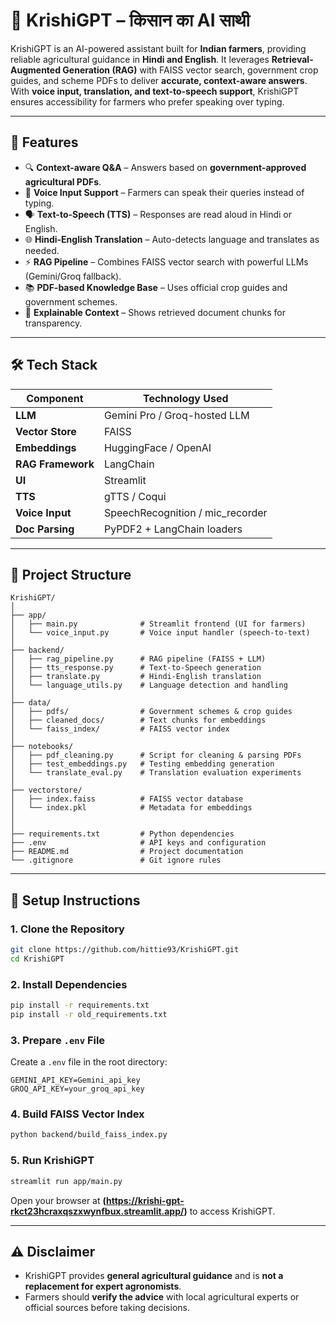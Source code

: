 
# 🌾 KrishiGPT – किसान का AI साथी  

KrishiGPT is an AI-powered assistant built for **Indian farmers**, providing reliable agricultural guidance in **Hindi and English**. It leverages **Retrieval-Augmented Generation (RAG)** with FAISS vector search, government crop guides, and scheme PDFs to deliver **accurate, context-aware answers**.  
With **voice input, translation, and text-to-speech support**, KrishiGPT ensures accessibility for farmers who prefer speaking over typing.

---

## 🚀 Features  
- 🔍 **Context-aware Q&A** – Answers based on **government-approved agricultural PDFs**.  
- 🎤 **Voice Input Support** – Farmers can speak their queries instead of typing.  
- 🗣️ **Text-to-Speech (TTS)** – Responses are read aloud in Hindi or English.  
- 🌐 **Hindi-English Translation** – Auto-detects language and translates as needed.  
- ⚡ **RAG Pipeline** – Combines FAISS vector search with powerful LLMs (Gemini/Groq fallback).  
- 📚 **PDF-based Knowledge Base** – Uses official crop guides and government schemes.  
- 📜 **Explainable Context** – Shows retrieved document chunks for transparency.  

---

## 🛠️ Tech Stack  

| **Component**        | **Technology Used**             |
|----------------------|---------------------------------|
| **LLM**              | Gemini Pro / Groq-hosted LLM    |
| **Vector Store**     | FAISS                           |
| **Embeddings**       | HuggingFace / OpenAI            |
| **RAG Framework**    | LangChain                       |
| **UI**               | Streamlit                       |
| **TTS**              | gTTS / Coqui                    |
| **Voice Input**      | SpeechRecognition / mic_recorder|
| **Doc Parsing**      | PyPDF2 + LangChain loaders      |

---

## 📁 Project Structure  

```plaintext
KrishiGPT/
│
├── app/
│   ├── main.py              # Streamlit frontend (UI for farmers)
│   └── voice_input.py       # Voice input handler (speech-to-text)
│
├── backend/
│   ├── rag_pipeline.py      # RAG pipeline (FAISS + LLM)
│   ├── tts_response.py      # Text-to-Speech generation
│   ├── translate.py         # Hindi-English translation
│   └── language_utils.py    # Language detection and handling
│
├── data/
│   ├── pdfs/                # Government schemes & crop guides
│   ├── cleaned_docs/        # Text chunks for embeddings
│   └── faiss_index/         # FAISS vector index
│
├── notebooks/
│   ├── pdf_cleaning.py      # Script for cleaning & parsing PDFs
│   ├── test_embeddings.py   # Testing embedding generation
│   └── translate_eval.py    # Translation evaluation experiments
│
├── vectorstore/
│   ├── index.faiss          # FAISS vector database
│   └── index.pkl            # Metadata for embeddings
│
│
├── requirements.txt         # Python dependencies
├── .env                     # API keys and configuration
├── README.md                # Project documentation
└── .gitignore               # Git ignore rules
```

---

## 🧪 Setup Instructions  

### **1. Clone the Repository**  
```bash
git clone https://github.com/hittie93/KrishiGPT.git
cd KrishiGPT
```

### **2. Install Dependencies**  
```bash
pip install -r requirements.txt
pip install -r old_requirements.txt
```

### **3. Prepare `.env` File**  
Create a `.env` file in the root directory:  
```
GEMINI_API_KEY=Gemini_api_key
GROQ_API_KEY=your_groq_api_key
```

### **4. Build FAISS Vector Index**  
```bash
python backend/build_faiss_index.py
```

### **5. Run KrishiGPT**  
```bash
streamlit run app/main.py
```
Open your browser at **(https://krishi-gpt-rkct23hcraxqszxwynfbux.streamlit.app/)** to access KrishiGPT.  

---

## ⚠️ Disclaimer  
- KrishiGPT provides **general agricultural guidance** and is **not a replacement for expert agronomists**.  
- Farmers should **verify the advice** with local agricultural experts or official sources before taking decisions.  
